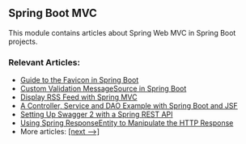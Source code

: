 ## Spring Boot MVC

This module contains articles about Spring Web MVC in Spring Boot projects.

### Relevant Articles:

- [Guide to the Favicon in Spring Boot](https://www.baeldung.com/spring-boot-favicon)
- [Custom Validation MessageSource in Spring Boot](https://www.baeldung.com/spring-custom-validation-message-source)
- [Display RSS Feed with Spring MVC](https://www.baeldung.com/spring-mvc-rss-feed)
- [A Controller, Service and DAO Example with Spring Boot and JSF](https://www.baeldung.com/jsf-spring-boot-controller-service-dao)
- [Setting Up Swagger 2 with a Spring REST API](https://www.baeldung.com/swagger-2-documentation-for-spring-rest-api)
- [Using Spring ResponseEntity to Manipulate the HTTP Response](https://www.baeldung.com/spring-response-entity)
- More articles: [[next -->]](/spring-boot-mvc-2)
